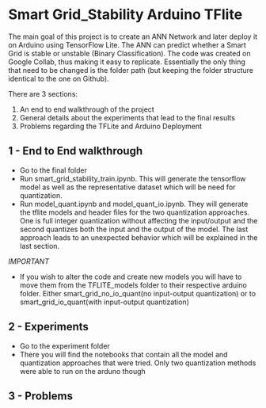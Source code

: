 # Smart Grid_Stability Arduino TFlite

The main goal of this project is to create an ANN Network and later deploy it on Arduino using TensorFlow Lite. The ANN can predict whether a Smart Grid is stable or unstable (Binary Classification). The code was created on Google Collab, thus making it easy to replicate. Essentially the only thing that need to be changed is the folder path (but keeping the folder structure identical to the one on Github).

There are 3 sections:

1. An end to end walkthrough of the project
2. General details about the experiments that lead to the final results
3. Problems regarding the TFLite and Arduino Deployment

## 1 - End to End walkthrough

- Go to the final folder
- Run smart_grid_stability_train.ipynb. This will generate the tensorflow model as well as the representative dataset which will be need for quantization.
- Run model_quant.ipynb and model_quant_io.ipynb. They will generate the tflite models and header files for the two quantization approaches. One is full integer quantization without affecting the input/output and the second quantizes both the input and the output of the model. The last approach leads to an unexpected behavior which will be explained in the last section. 

*IMPORTANT*
- If you wish to alter the code and create new models you will have to move them from the TFLITE_models folder to their respective arduino folder. Either smart_grid_no_io_quant(no input-output quantization) or to smart_grid_io_quant(with input-output quantization)


## 2 - Experiments

- Go to the experiment folder
- There you will find the notebooks that contain all the model and quantization approaches that were tried. Only two quantization methods were able to run on the arduno though

## 3 - Problems
